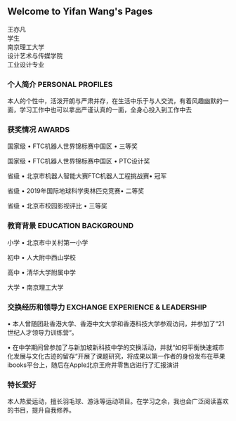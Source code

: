 ## Welcome to Yifan Wang's Pages

王亦凡  
学生  
南京理工大学   
设计艺术与传媒学院   
工业设计专业    


### 个人简介 PERSONAL PROFILES

本人的个性中，活泼开朗与严肃并存，在生活中乐于与人交流，有着风趣幽默的一面，学习工作中也可以拿出严谨认真的一面，全身心投入到工作中去


### 获奖情况 AWARDS

国家级 • FTC机器人世界锦标赛中国区 • 三等奖 

国家级 • FTC机器人世界锦标赛中国区 • PTC设计奖

省级 • 北京市机器人智能大赛FTC机器人工程挑战赛• 冠军

省级 • 2019年国际地球科学奥林匹克竞赛• 二等奖

省级 • 北京市校园影视评比 • 三等奖


### 教育背景 EDUCATION BACKGROUND

小学 • 北京市中关村第一小学

初中 • 人大附中西山学校 

高中 • 清华大学附属中学

大学 • 南京理工大学


### 交换经历和领导力 EXCHANGE EXPERIENCE & LEADERSHIP

•	本人曾随团赴香港大学、香港中文大学和香港科技大学参观访问，并参加了“21世纪人才领导力训练营“。

•	在中学期间曾参加了与新加坡新科技中学的交换活动，并就“如何平衡快速城市化发展与文化古迹的留存“开展了课题研究，将成果以第一作者的身份发布在苹果ibooks平台上，随后在Apple北京王府井零售店进行了汇报演讲


### 特长爱好

本人热爱运动，擅长羽毛球、游泳等运动项目。在学习之余，我也会广泛阅读喜欢的书目，提升自我修养。
